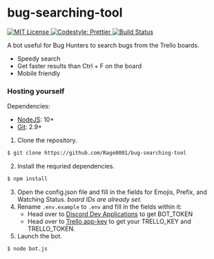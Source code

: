 # bug-searching-tool

<p>
  <a href="./LICENSE">
    <img alt="MIT License" src="https://img.shields.io/badge/License-MIT-yellow.svg">
  </a>
    <a href="https://prettier.io/">
    <img alt="Codestyle: Prettier" src="https://img.shields.io/badge/codestyle-prettier-ff69b4.svg">
  </a>
    </a>
    <a href="https://travis-ci.com/Rage0001/bug-searching-tool">
    <img alt="Build Status" src="https://travis-ci.com/Rage0001/bug-searching-tool.svg?branch=master">
  </a>
</p>

A bot useful for Bug Hunters to search bugs from the Trello boards.

- Speedy search
- Get faster results than Ctrl + F on the board
- Mobile friendly

### Hosting yourself

Dependencies:
- [NodeJS](https://nodejs.org/en/): 10+
- [Git](https://git-scm.com/downloads): 2.9+


1. Clone the repository.

```sh
$ git clone https://github.com/Rage0001/bug-searching-tool
```

2. Install the requried dependencies.

```sh
$ npm install
```

3. Open the config.json file and fill in the fields for Emojis, Prefix, and Watching Status. *board IDs are already set.*
4. Rename `.env.example` to `.env` and fill in the fields within it:
    - Head over to [Discord Dev Applications](https://discordapp.com/developers/applications/) to get BOT_TOKEN
    - Head over to [Trello app-key](https://trello.com/app-key) to get your TRELLO_KEY and TRELLO_TOKEN.
5. Launch the bot.

```sh
$ node bot.js
```
